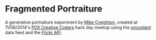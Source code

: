 Fragmented Portraiture
======================

A generative portraiture experiment by [Mike Creighton](http://mikecreighton.com/), created at 11/08/2014's [PDX Creative Coders](http://www.meetup.com/PDX-Creative-Coders) hack day meetup using the [uncontext](http://www.uncontext.com) data feed and the [Flickr API](https://www.flickr.com/services/api/).